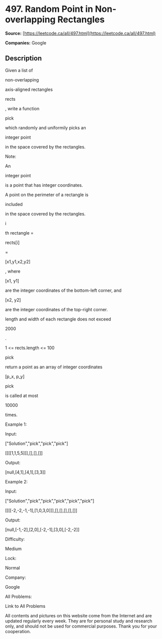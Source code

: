 # 497. Random Point in Non-overlapping Rectangles

**Source:** [https://leetcode.ca/all/497.html](https://leetcode.ca/all/497.html)

**Companies:** Google

## Description

Given a list of

non-overlapping

axis-aligned rectangles

rects

, write a function

pick

which randomly and uniformily picks
        an

integer point

in the space covered by the rectangles.

Note:

An

integer point

is a point that has integer coordinates.

A point on the perimeter of a rectangle is

included

in
            the space covered by the rectangles.

i

th rectangle =

rects[i]

=

[x1,y1,x2,y2]

,
            where

[x1, y1]

are the integer coordinates of the bottom-left corner,
            and

[x2, y2]

are the integer coordinates of the top-right corner.

length and width of each rectangle does not exceed

2000

.

1 <= rects.length <= 100

pick

return a point as an array of integer coordinates

[p_x,
            p_y]

pick

is called at most

10000

times.

Example 1:

Input:

["Solution","pick","pick","pick"]

[[[[1,1,5,5]]],[],[],[]]

Output:

[null,[4,1],[4,1],[3,3]]

Example 2:

Input:

["Solution","pick","pick","pick","pick","pick"]

[[[[-2,-2,-1,-1],[1,0,3,0]]],[],[],[],[],[]]

Output:

[null,[-1,-2],[2,0],[-2,-1],[3,0],[-2,-2]]

Difficulty:

Medium

Lock:

Normal

Company:

Google

All Problems:

Link to All Problems

All contents and pictures on this website come from the Internet and are updated regularly every week. They are for personal study and research only, and should not be used for commercial purposes. Thank you for your cooperation.

